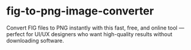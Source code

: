 # fig-to-png-image-converter
Convert FIG files to PNG instantly with this fast, free, and online tool — perfect for UI/UX designers who want high-quality results without downloading software.
